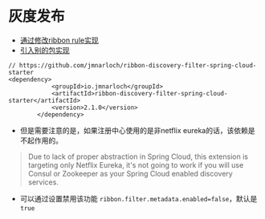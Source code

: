 # 灰度发布

* [通过修改ribbon rule实现](https://blog.csdn.net/tianyaleixiaowu/article/details/79130646)
* [引入别的包实现](https://blog.csdn.net/tianyaleixiaowu/article/details/78083269)

```text
// https://github.com/jmnarloch/ribbon-discovery-filter-spring-cloud-starter
<dependency>  
            <groupId>io.jmnarloch</groupId>  
            <artifactId>ribbon-discovery-filter-spring-cloud-starter</artifactId>  
            <version>2.1.0</version>  
        </dependency> 
```

* 但是需要注意的是，如果注册中心使用的是非netflix eureka的话，该依赖是不起作用的。
> Due to lack of proper abstraction in Spring Cloud, this extension is targeting only Netflix Eureka, it's not going to work if you will use Consul or Zookeeper as your Spring Cloud enabled discovery services.

* 可以通过设置禁用该功能 `ribbon.filter.metadata.enabled=false`，默认是`true`
